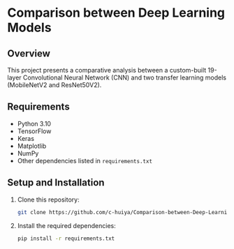 # Comparison between Deep Learning Models

## Overview
This project presents a comparative analysis between a custom-built 19-layer Convolutional Neural Network (CNN) and two transfer learning models (MobileNetV2 and ResNet50V2).

## Requirements
- Python 3.10
- TensorFlow
- Keras
- Matplotlib
- NumPy
- Other dependencies listed in `requirements.txt`

## Setup and Installation
1. Clone this repository:
   ```bash
   git clone https://github.com/c-huiya/Comparison-between-Deep-Learning-Models.git
2. Install the required dependencies:
   ```bash
   pip install -r requirements.txt
